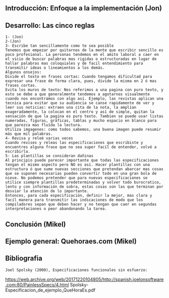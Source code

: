 ## Introducción: Enfoque a la implementación (Jon)

## Desarrollo: Las cinco reglas 
	1- (Jon)
	2-(Jon)
	3- Escribe tan sencillamente como te sea posible
	Tenemos que empezar por quitarnos de la mente que escribir sencillo es poco profesional. La personas tendemos en el amito laboral a caer en el vicio de buscar palabras mas rigidas o estructuradas en lugar de hallar palabras mas coloquiales y de facil entendimiento para transmitir ideas o lineamientos a los demás.
	Algunos onsejos:
	Divide el texto en frases cortas: Cuando tengamos dificultad para expresar una frase de forma clara, pues, divide la misma en 2 ó mas frases cortas.
	Evita los muros de texto: Nos referimos a una pagina con puro texto, y esto se debe a que generalmente tendemos a agotarnos visualmente cuando nos encontramos con algo así. Ejemplo, las revistas aplican una tecnica para evitar que su audiencia se canse rapidamente de ver y leer sus noticias: extraen una cita de la nota, la amplían exageradamente, la colocan en el centro y así de simple, quitan la sensación de que la pagina es puro texto. Tambien se puede usar listas numeradas, figuras, gráficas, tablas y mucho espacio en blanco para que parezca mas fluída la lectura.
	Utilíza imgagenes: como todos sabemos, una buena imagen puede resumir más que mil palabras.
	4- Revisa y releé varias veces
	Cuando revises y releas las especificaciones que escribiste y encuentres alguna frase que no sea super facíl de entender, volvé a escribirla.
	5- Las plantillas se consideran dañinas
	Al principio puede parecer importante que todas las especificaciones tengan el mismo aspecto pero NO es así. Hacer plantillas con una estructura ó que sume nuevas secciones que pretendan abarcar mas cosas que se suponen necesarias pueden convertir todo en una gran bola de nieve. No podemos pretender que para nuevas especificaciones se utilice siempre plantillas predeterminadas y volver todo burocratico, lento y con información de sobra, estas cosas son las que terminan por desviar la atención de lo importante.
	Entonces, para cada especificación, definir la mejor, mas clara y facíl manera para transmitir las indicaciones de modo que los compiladores sepan que deben hacer y no tengan que caer en segundas interpretaciones o peor abandonando la tarea.

## Conclusión (Mikel)
## Ejemplo general: Quehoraes.com (Mikel)

## Bibliografia
    Joel Spolsky (2000), Especificaciones funcionales sin esfuerzo:
https://web.archive.org/web/20171220104805/http://spanish.joelonsoftware.com:80/PainlessSpecs/4.html
    Spolsky-Especificacion_de_ejemplo_QueHoraEs.pdf
   

